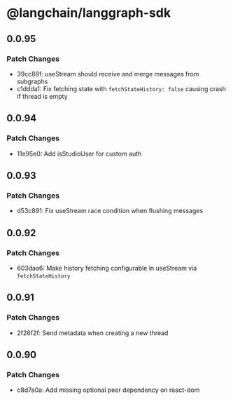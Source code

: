 # @langchain/langgraph-sdk

## 0.0.95

### Patch Changes

- 39cc88f: useStream should receive and merge messages from subgraphs
- c1ddda1: Fix fetching state with `fetchStateHistory: false` causing crash if thread is empty

## 0.0.94

### Patch Changes

- 11e95e0: Add isStudioUser for custom auth

## 0.0.93

### Patch Changes

- d53c891: Fix useStream race condition when flushing messages

## 0.0.92

### Patch Changes

- 603daa6: Make history fetching configurable in useStream via `fetchStateHistory`

## 0.0.91

### Patch Changes

- 2f26f2f: Send metadata when creating a new thread

## 0.0.90

### Patch Changes

- c8d7a0a: Add missing optional peer dependency on react-dom
